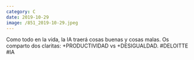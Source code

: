 ```yaml
--- 
category: C 
date: 2019-10-29 
image: /851_2019-10-29.jpeg 
--- 
```


Como todo en la vida, la IA traerá cosas buenas y cosas malas. Os comparto dos claritas: +PRODUCTIVIDAD vs +DESIGUALDAD. #DELOITTE #IA